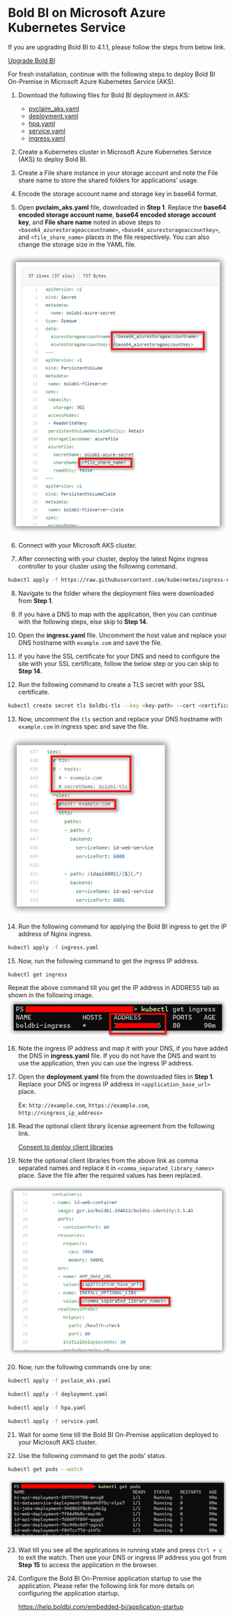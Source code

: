 # Bold BI on Microsoft Azure Kubernetes Service
If you are upgrading Bold BI to 4.1.1, please follow the steps from below link.

[Upgrade Bold BI](upgrade.md)

For fresh installation, continue with the following steps to deploy Bold BI On-Premise in Microsoft Azure Kubernetes Service (AKS).

1. Download the following files for Bold BI deployment in AKS:

    * [pvclaim_aks.yaml](https://raw.githubusercontent.com/boldbi/boldbi-kubernetes/v4.1.1/deploy/pvclaim_aks.yaml)
    * [deployment.yaml](https://raw.githubusercontent.com/boldbi/boldbi-kubernetes/v4.1.1/deploy/deployment.yaml)
    * [hpa.yaml](https://raw.githubusercontent.com/boldbi/boldbi-kubernetes/v4.1.1/deploy/hpa.yaml)
    * [service.yaml](https://raw.githubusercontent.com/boldbi/boldbi-kubernetes/v4.1.1/deploy/service.yaml)
    * [ingress.yaml](https://raw.githubusercontent.com/boldbi/boldbi-kubernetes/v4.1.1/deploy/ingress.yaml)

2. Create a Kubernetes cluster in Microsoft Azure Kubernetes Service (AKS) to deploy Bold BI.

3. Create a File share instance in your storage account and note the File share name to store the shared folders for applications’ usage.

4. Encode the storage account name and storage key in base64 format.

5. Open **pvclaim_aks.yaml** file, downloaded in **Step 1**. Replace the **base64 encoded storage account name**, **base64 encoded storage account key**, and **File share name** noted in above steps to `<base64_azurestorageaccountname>`, `<base64_azurestorageaccountkey>`, and `<file_share_name>` places in the file respectively. You can also change the storage size in the YAML file.

![PV Claim](images/aks_pvclaim.png)

6. Connect with your Microsoft AKS cluster.

7. After connecting with your cluster, deploy the latest Nginx ingress controller to your cluster using the following command.

```sh
kubectl apply -f https://raw.githubusercontent.com/kubernetes/ingress-nginx/controller-v0.41.2/deploy/static/provider/cloud/deploy.yaml
```

8. Navigate to the folder where the deployment files were downloaded from **Step 1**.

9. If you have a DNS to map with the application, then you can continue with the following steps, else skip to **Step 14**. 

10. Open the **ingress.yaml** file. Uncomment the host value and replace your DNS hostname with `example.com` and save the file.

11. If you have the SSL certificate for your DNS and need to configure the site with your SSL certificate, follow the below step or you can skip to **Step 14**.

12. Run the following command to create a TLS secret with your SSL certificate.

```sh
kubectl create secret tls boldbi-tls --key <key-path> --cert <certificate-path>
```

13. Now, uncomment the `tls` section and replace your DNS hostname with `example.com` in ingress spec and save the file.

![ingress DNS](images/ingress_yaml.png)

14. Run the following command for applying the Bold BI ingress to get the IP address of Nginx ingress.

```sh
kubectl apply -f ingress.yaml
```

15. Now, run the following command to get the ingress IP address.

```sh
kubectl get ingress
```
Repeat the above command till you get the IP address in ADDRESS tab as shown in the following image.
![Ingress Address](images/ingress_address.png) 

16. Note the ingress IP address and map it with your DNS, if you have added the DNS in **ingress.yaml** file. If you do not have the DNS and want to use the application, then you can use the ingress IP address.

17. Open the **deployment.yaml** file from the downloaded files in **Step 1**. Replace your DNS or ingress IP address in `<application_base_url>` place.
    
    Ex: `http://example.com`, `https://example.com`, `http://<ingress_ip_address>`

18. Read the optional client library license agreement from the following link.

    [Consent to deploy client libraries](../docs/consent-to-deploy-client-libraries.md)

19. Note the optional client libraries from the above link as comma separated names and replace it in `<comma_separated_library_names>` place. Save the file after the required values has been replaced.

![deployment.yaml](images/deployment_yaml.png) 

20. Now, run the following commands one by one:

```sh
kubectl apply -f pvclaim_aks.yaml
```

```sh
kubectl apply -f deployment.yaml
```

```sh
kubectl apply -f hpa.yaml
```

```sh
kubectl apply -f service.yaml
```

21. Wait for some time till the Bold BI On-Premise application deployed to your Microsoft AKS cluster.

22. Use the following command to get the pods’ status.

```sh
kubectl get pods --watch
```
![Pod status](images/pod_status.png) 

23. Wait till you see all the applications in running state and press `Ctrl + c` to exit the watch. Then use your DNS or ingress IP address you got from **Step 15** to access the application in the browser.

24.	Configure the Bold BI On-Premise application startup to use the application. Please refer the following link for more details on configuring the application startup.
    
    https://help.boldbi.com/embedded-bi/application-startup